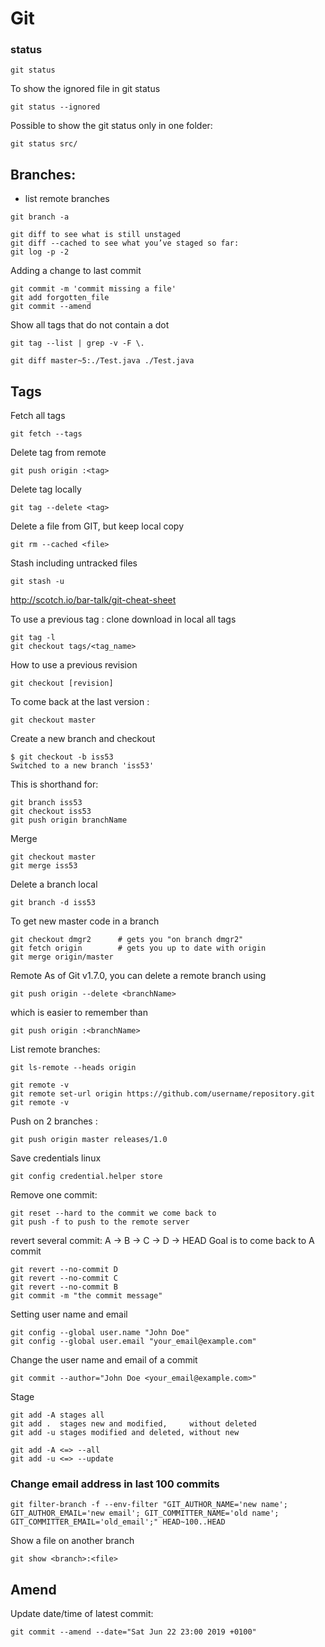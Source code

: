 # Git

### status
```
git status
```

To show the ignored file in git status
```
git status --ignored
```

Possible to show the git status only in one folder:
```
git status src/
```

## Branches:
- list remote branches
```
git branch -a
```

```
git diff to see what is still unstaged
git diff --cached to see what you’ve staged so far:
git log -p -2
```

Adding a change to last commit
```
git commit -m 'commit missing a file'
git add forgotten_file
git commit --amend
```

Show all tags that do not contain a dot
```
git tag --list | grep -v -F \.
```


```
git diff master~5:./Test.java ./Test.java
```

## Tags
Fetch all tags
```
git fetch --tags
```

Delete tag from remote
```
git push origin :<tag>
```

Delete tag locally
```
git tag --delete <tag>
```


Delete a file from GIT, but keep local copy
```
git rm --cached <file>
```

Stash including untracked files
```
git stash -u
```

http://scotch.io/bar-talk/git-cheat-sheet

To use a previous tag :
clone download in local all tags
```
git tag -l
git checkout tags/<tag_name>
```

How to use a previous revision
```
git checkout [revision]
```

To come back at the last version : 
```
git checkout master
```

Create a new branch and checkout
```
$ git checkout -b iss53
Switched to a new branch 'iss53'
```


This is shorthand for:

```
git branch iss53
git checkout iss53
git push origin branchName
```

Merge
```
git checkout master
git merge iss53
```

Delete a branch local
```
git branch -d iss53
```

To get new master code in a branch
```
git checkout dmgr2      # gets you "on branch dmgr2"
git fetch origin        # gets you up to date with origin
git merge origin/master
```

Remote
As of Git v1.7.0, you can delete a remote branch using

```
git push origin --delete <branchName>
```

which is easier to remember than

```
git push origin :<branchName>
```

List remote branches:
```
git ls-remote --heads origin
```
```
git remote -v
git remote set-url origin https://github.com/username/repository.git
git remote -v
```

Push on 2 branches :
```
git push origin master releases/1.0
```

Save credentials linux
```
git config credential.helper store
```


Remove one commit:
```
git reset --hard to the commit we come back to
git push -f to push to the remote server
```

revert several commit:
A -> B -> C -> D -> HEAD
Goal is to come back to A commit
```
git revert --no-commit D
git revert --no-commit C
git revert --no-commit B
git commit -m "the commit message"
```

Setting user name and email
```
git config --global user.name "John Doe"
git config --global user.email "your_email@example.com"
```

Change the user name and email of a commit
```
git commit --author="John Doe <your_email@example.com>"
```

Stage
```
git add -A stages all
git add .  stages new and modified, 	without deleted
git add -u stages modified and deleted, without new

git add -A <=> --all
git add -u <=> --update
```


### Change email address in last 100 commits
```
git filter-branch -f --env-filter "GIT_AUTHOR_NAME='new name'; GIT_AUTHOR_EMAIL='new email'; GIT_COMMITTER_NAME='old name'; GIT_COMMITTER_EMAIL='old_email';" HEAD~100..HEAD
```

Show a file on another branch
```
git show <branch>:<file>
```

## Amend
Update date/time of latest commit:
```
git commit --amend --date="Sat Jun 22 23:00 2019 +0100"
```
